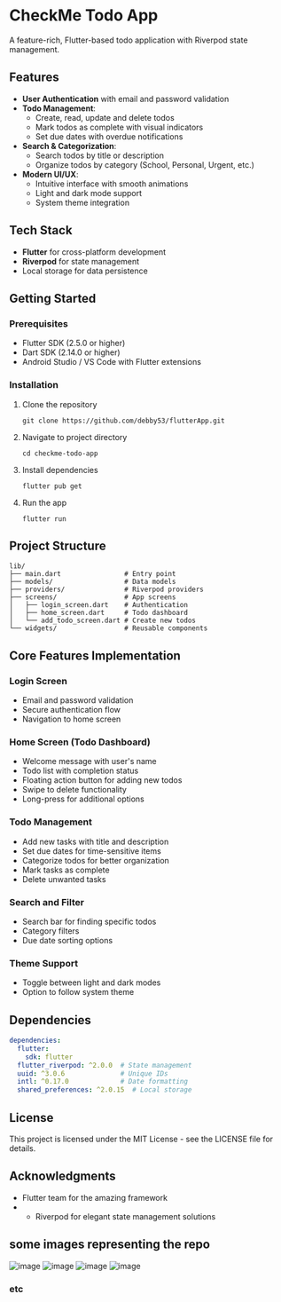 # CheckMe Todo App

A feature-rich, Flutter-based todo application with Riverpod state management.

## Features

- **User Authentication** with email and password validation
- **Todo Management**:
  - Create, read, update and delete todos
  - Mark todos as complete with visual indicators
  - Set due dates with overdue notifications
- **Search & Categorization**:
  - Search todos by title or description
  - Organize todos by category (School, Personal, Urgent, etc.)
- **Modern UI/UX**:
  - Intuitive interface with smooth animations
  - Light and dark mode support
  - System theme integration

## Tech Stack

- **Flutter** for cross-platform development
- **Riverpod** for state management
- Local storage for data persistence

## Getting Started

### Prerequisites

- Flutter SDK (2.5.0 or higher)
- Dart SDK (2.14.0 or higher)
- Android Studio / VS Code with Flutter extensions

### Installation

1. Clone the repository
   ```
   git clone https://github.com/debby53/flutterApp.git
   ```

2. Navigate to project directory
   ```
   cd checkme-todo-app
   ```

3. Install dependencies
   ```
   flutter pub get
   ```

4. Run the app
   ```
   flutter run
   ```

## Project Structure

```
lib/
├── main.dart                # Entry point
├── models/                  # Data models
├── providers/               # Riverpod providers
├── screens/                 # App screens
│   ├── login_screen.dart    # Authentication
│   ├── home_screen.dart     # Todo dashboard
│   └── add_todo_screen.dart # Create new todos
└── widgets/                 # Reusable components
```

## Core Features Implementation

### Login Screen
- Email and password validation
- Secure authentication flow
- Navigation to home screen

### Home Screen (Todo Dashboard)
- Welcome message with user's name
- Todo list with completion status
- Floating action button for adding new todos
- Swipe to delete functionality
- Long-press for additional options

### Todo Management
- Add new tasks with title and description
- Set due dates for time-sensitive items
- Categorize todos for better organization
- Mark tasks as complete
- Delete unwanted tasks

### Search and Filter
- Search bar for finding specific todos
- Category filters
- Due date sorting options

### Theme Support
- Toggle between light and dark modes
- Option to follow system theme

## Dependencies

```yaml
dependencies:
  flutter:
    sdk: flutter
  flutter_riverpod: ^2.0.0  # State management
  uuid: ^3.0.6              # Unique IDs
  intl: ^0.17.0             # Date formatting
  shared_preferences: ^2.0.15  # Local storage
```

## License

This project is licensed under the MIT License - see the LICENSE file for details.

## Acknowledgments

- Flutter team for the amazing framework
- - Riverpod for elegant state management solutions

## some images representing the repo
  ![image](https://github.com/user-attachments/assets/e8234403-c60e-4972-838d-ccbbba303e30)
  ![image](https://github.com/user-attachments/assets/0cdde9d0-2744-4497-b717-3c0a810ef836)
  ![image](https://github.com/user-attachments/assets/5a849bf9-880c-4071-a3d7-fe4bc391d3a7)
  ![image](https://github.com/user-attachments/assets/bab24a09-cb50-4377-a2ef-06f359ef9820)

  ### etc




